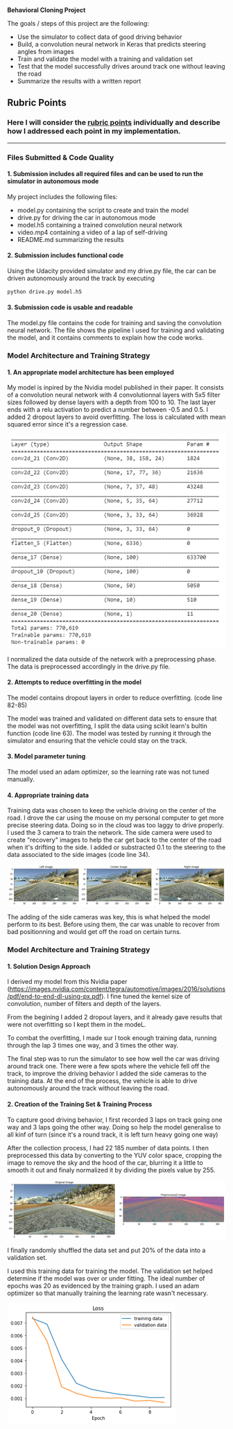

**Behavioral Cloning Project**

The goals / steps of this project are the following:
* Use the simulator to collect data of good driving behavior
* Build, a convolution neural network in Keras that predicts steering angles from images
* Train and validate the model with a training and validation set
* Test that the model successfully drives around track one without leaving the road
* Summarize the results with a written report


[//]: # (Image References)

[image1]: ./images/model.PNG "Model Visualization"
[image2]: ./images/images.png "Training Images"
[image3]: ./images/preprocess.png "Preprocessing"
[image4]: ./images/training.png "Training Plot"


## Rubric Points
### Here I will consider the [rubric points](https://review.udacity.com/#!/rubrics/432/view) individually and describe how I addressed each point in my implementation.  

---
### Files Submitted & Code Quality

#### 1. Submission includes all required files and can be used to run the simulator in autonomous mode

My project includes the following files:
* model.py containing the script to create and train the model
* drive.py for driving the car in autonomous mode
* model.h5 containing a trained convolution neural network 
* video.mp4 containing a video of a lap of self-driving
* README.md summarizing the results

#### 2. Submission includes functional code
Using the Udacity provided simulator and my drive.py file, the car can be driven autonomously around the track by executing 
```sh
python drive.py model.h5
```

#### 3. Submission code is usable and readable

The model.py file contains the code for training and saving the convolution neural network. The file shows the pipeline I used for training and validating the model, and it contains comments to explain how the code works.

### Model Architecture and Training Strategy

#### 1. An appropriate model architecture has been employed

My model is inpired by the Nvidia model published in their paper.
It consists of a convolution neural network with 4 convolutionnal layers with 5x5 filter sizes followed by dense layers with a depth from 100 to 10. The last layer ends with a relu activation to predict a number between -0.5 and 0.5.
I added 2 dropout layers to avoid overfitting.
The loss is calculated with mean squared error since it's a regression case.

![alt text][image1]

I normalized the data outside of the network with a preprocessing phase. The data is preprocessed accordingly in the drive.py file. 

#### 2. Attempts to reduce overfitting in the model

The model contains dropout layers in order to reduce overfitting. (code line 82-85)

The model was trained and validated on different data sets to ensure that the model was not overfitting, I split the data using scikit learn's bultin function (code line 63). The model was tested by running it through the simulator and ensuring that the vehicle could stay on the track.

#### 3. Model parameter tuning

The model used an adam optimizer, so the learning rate was not tuned manually.

#### 4. Appropriate training data

Training data was chosen to keep the vehicle driving on the center of the road. I drove the car using the mouse on my personal computer to get more precise steering data. Doing so in the cloud was too laggy to drive properly.
I used the 3 camera to train the network. The side camera were used to create "recovery" images to help the car get back to the center of the road when it's drifting to the side. I added or substracted 0.1 to the steering to the data associated to the side images (code line 34).

![alt text][image2]

The adding of the side cameras was key, this is what helped the model perform to its best. Before using them, the car was unable to recover from bad positionning and would get off the road on certain turns.

### Model Architecture and Training Strategy

#### 1. Solution Design Approach

I derived my model from this Nvidia paper (https://images.nvidia.com/content/tegra/automotive/images/2016/solutions/pdf/end-to-end-dl-using-px.pdf).
I fine tuned the kernel size of convolution, number of filters and depth of the layers.

From the begining I added 2 dropout layers, and it already gave results that were not overfitting so I kept them in the modeL.

To combat the overfitting, I made sur I took enough training data, running through the lap 3 times one way, and 3 times the other way.

The final step was to run the simulator to see how well the car was driving around track one. There were a few spots where the vehicle fell off the track, to improve the driving behavior I added the side cameras to the training data.
At the end of the process, the vehicle is able to drive autonomously around the track without leaving the road.


#### 2. Creation of the Training Set & Training Process

To capture good driving behavior, I first recorded 3 laps on track  going one way and 3 laps going the other way. Doing so help the model generalise to all kinf of turn (since it's a round track, it is left turn heavy going one way)

After the collection process, I had 22 185 number of data points. I then preprocessed this data by converting to the YUV color space, cropping the image to remove the sky and the hood of the car, blurring it a little to smooth it out and finaly normalized it by dividing the pixels value by 255.

![alt text][image3]

I finally randomly shuffled the data set and put 20% of the data into a validation set. 

I used this training data for training the model. The validation set helped determine if the model was over or under fitting. The ideal number of epochs was 20 as evidenced by the training graph. I used an adam optimizer so that manually training the learning rate wasn't necessary.

![alt text][image4]


